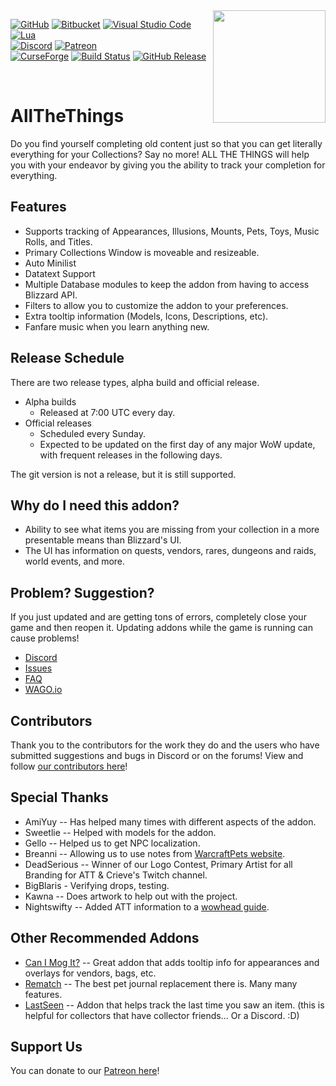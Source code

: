 <img align="right" width="180" height="180" src="https://wago-addons.ams3.digitaloceanspaces.com/thumbnails/GCM2L2Lxz2AObRXu404Oggp5zcjhBYp01XCXffPQ.png">

[![GitHub](https://img.shields.io/badge/github-%23121011.svg?style=for-the-badge&logo=github&logoColor=white)](https://github.com/ATTWoWAddon/AllTheThings)
[![Bitbucket](https://img.shields.io/badge/bitbucket-%230047B3.svg?style=for-the-badge&logo=bitbucket&logoColor=white)](https://bitbucket.org/product)
[![Visual Studio Code](https://img.shields.io/badge/Visual%20Studio%20Code-0078d7.svg?style=for-the-badge&logo=visual-studio-code&logoColor=white)](https://code.visualstudio.com)
[![Lua](https://img.shields.io/badge/lua-%232C2D72.svg?style=for-the-badge&logo=lua&logoColor=white)](https://lua.org)
<br>
[![Discord](https://img.shields.io/badge/Discord-%235865F2.svg?style=for-the-badge&logo=discord&logoColor=white)](https://discord.gg/allthethings)
[![Patreon](https://img.shields.io/badge/Patreon-F96854?style=for-the-badge&logo=patreon&logoColor=white)](https://www.patreon.com/allthethings)
<br>
[![CurseForge](https://cf.way2muchnoise.eu/267285.svg)](https://www.curseforge.com/wow/addons/all-the-things)
[![Build Status](https://github.com/ATTWoWAddon/AllTheThings/workflows/Release/badge.svg)](https://github.com/ATTWoWAddon/AllTheThings/actions?workflow=Release)
[![GitHub Release](https://img.shields.io/github/v/release/ATTWoWAddon/AllTheThings)](https://github.com/ATTWoWAddon/AllTheThings/releases)

<br>

# AllTheThings
Do you find yourself completing old content just so that you can get literally everything for your Collections? Say no more! ALL THE THINGS will help you with your endeavor by giving you the ability to track your completion for everything.

## Features
- Supports tracking of Appearances, Illusions, Mounts, Pets, Toys, Music Rolls, and Titles.
- Primary Collections Window is moveable and resizeable.
- Auto Minilist
- Datatext Support
- Multiple Database modules to keep the addon from having to access Blizzard API.
- Filters to allow you to customize the addon to your preferences.
- Extra tooltip information (Models, Icons, Descriptions, etc).
- Fanfare music when you learn anything new.

## Release Schedule
There are two release types, alpha build and official release.
- Alpha builds 
    - Released at 7:00 UTC every day.
- Official releases 
    - Scheduled every Sunday.
    - Expected to be updated on the first day of any major WoW update, with frequent releases in the following days.

The git version is not a release, but it is still supported.

## Why do I need this addon?
- Ability to see what items you are missing from your collection in a more presentable means than Blizzard's UI.
- The UI has information on quests, vendors, rares, dungeons and raids, world events, and more.

## Problem? Suggestion?
If you just updated and are getting tons of errors, completely close your game and then reopen it. Updating addons while the game is running can cause problems!

- [Discord](https://discord.gg/allthethings)
- [Issues](https://github.com/ATTWoWAddon/AllTheThings/issues)
- [FAQ](https://legacy.curseforge.com/wow/addons/all-the-things/pages/f-a-q)
- [WAGO.io](https://addons.wago.io/addons/allthethings)

## Contributors
Thank you to the contributors for the work they do and the users who have submitted suggestions and bugs in Discord or on the forums! View and follow [our contributors here](https://github.com/ATTWoWAddon/AllTheThings/graphs/contributors)!

## Special Thanks
- AmiYuy -- Has helped many times with different aspects of the addon.
- Sweetlie -- Helped with models for the addon.
- Gello -- Helped us to get NPC localization.
- Breanni -- Allowing us to use notes from [WarcraftPets website](https://www.warcraftpets.com).
- DeadSerious -- Winner of our Logo Contest, Primary Artist for all Branding for ATT & Crieve's Twitch channel. 
- BigBlaris - Verifying drops, testing.
- Kawna -- Does artwork to help out with the project.
- Nightswifty -- Added ATT information to a [wowhead guide](https://www.wowhead.com/transmogrification-overview-frequently-asked-questions).

## Other Recommended Addons

- [Can I Mog It?](https://www.curseforge.com/wow/addons/can-i-mog-it) -- Great addon that adds tooltip info for appearances and overlays for vendors, bags, etc.
- [Rematch](https://www.curseforge.com/wow/addons/rematch) -- The best pet journal replacement there is. Many many features.
- [LastSeen](https://www.curseforge.com/wow/addons/lastseen) -- Addon that helps track the last time you saw an item. (this is helpful for collectors that have collector friends... Or a Discord. :D)

## Support Us
You can donate to our [Patreon here](https://www.patreon.com/allthethings)!
